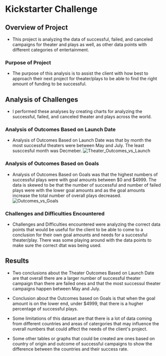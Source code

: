 # Kickstarter Challenge

## Overview of Project
- This project is analyzing the data of successful, failed, and canceled campaigns for theater and plays as well, as other data points with different categories of entertainment.

### Purpose of Project
- The purpose of this analysis is to assist the client with how best to approach their next project for theater/plays to be able to find the right amount of funding to be successful.

## Analysis of Challenges
- I performed these analyses by creating charts for analyzing the successful, failed, and canceled theater and plays across the world.

### Analysis of Outcomes Based on Launch Date
- Analysis of Outcomes Based on Launch Date was that by month the most successful theaters were between May and July. The least susccesful month was Decmeber.
![Theater_Outcomes_vs_Launch](https://user-images.githubusercontent.com/106934497/174425525-a4f0465b-277a-4431-89f1-817d73f664b1.png)

### Analysis of Outcomes Based on Goals
- Analysis of Outcomes Based on Goals was that the highest numbers of successful plays were with goal amounts between $0 and $4999. The data is skewed to be that the number of successful and number of failed plays were with the lower goal amounts and as the goal amounts increase the total number of overall plays decreased.
![Outcomes_vs_Goals](https://user-images.githubusercontent.com/106934497/174425534-0b4ab753-d9ce-49dd-b940-8c82dfa0ccb0.png)

### Challenges and Difficulties Encountered
- Challenges and Difficulties encountered were analyzing the correct data points that would be useful for the client to be able to come to a conclusion for their own goal amounts and needs for a successful theater/play. There was some playing around with the data points to make sure the correct dtat was being used.

## Results

- Two conclusions about the Theater Outcomes Based on Launch Date are that overall there are a larger number of successful theater campaign than there are failed ones and that the most successul theater campaigns happen between May and July.

- Conclusion about the Outcomes based on Goals is that when the goal amount is on the lower end, under $4999, that there is a hugher percentage of successful plays.

- Some limitations of this dataset are that there is a lot of data coming from different countries and areas of catergories that may influence the overall numbers that could affect the needs of the client's project.

- Some other tables or graphs that could be created are ones based on country of origin and outcome of successful campaigns to show the difference between the countries and their success rate.
